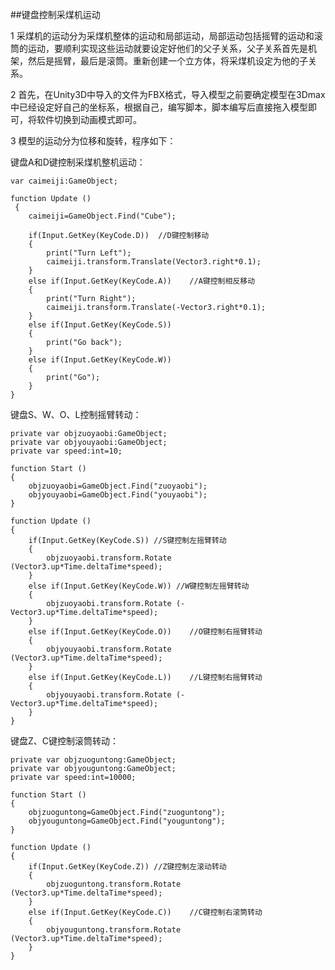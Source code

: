 ##键盘控制采煤机运动

1 采煤机的运动分为采煤机整体的运动和局部运动，局部运动包括摇臂的运动和滚筒的运动，要顺利实现这些运动就要设定好他们的父子关系，父子关系首先是机架，然后是摇臂，最后是滚筒。重新创建一个立方体，将采煤机设定为他的子关系。

2 首先，在Unity3D中导入的文件为FBX格式，导入模型之前要确定模型在3Dmax中已经设定好自己的坐标系，根据自己，编写脚本，脚本编写后直接拖入模型即可，将软件切换到动画模式即可。

3 模型的运动分为位移和旋转，程序如下：


键盘A和D键控制采煤机整机运动：

	var caimeiji:GameObject;
	
	function Update ()
	 {
		caimeiji=GameObject.Find("Cube");

		if(Input.GetKey(KeyCode.D))	 //D键控制移动
		{
			print("Turn Left");
			caimeiji.transform.Translate(Vector3.right*0.1);
		}
		else if(Input.GetKey(KeyCode.A))	//A键控制相反移动
		{
			print("Turn Right");
			caimeiji.transform.Translate(-Vector3.right*0.1);
		}
		else if(Input.GetKey(KeyCode.S))
		{
			print("Go back");
		}
		else if(Input.GetKey(KeyCode.W))
		{
			print("Go");
		}
	}


键盘S、W、O、L控制摇臂转动：

	private var objzuoyaobi:GameObject;
	private var objyouyaobi:GameObject;
	private var speed:int=10;
	
	function Start () 
	{
    	objzuoyaobi=GameObject.Find("zuoyaobi");
		objyouyaobi=GameObject.Find("youyaobi");
	}

	function Update ()
	{
		if(Input.GetKey(KeyCode.S)) //S键控制左摇臂转动
		{
			objzuoyaobi.transform.Rotate (Vector3.up*Time.deltaTime*speed);
		}
		else if(Input.GetKey(KeyCode.W)) //W键控制左摇臂转动
		{
		    objzuoyaobi.transform.Rotate (-Vector3.up*Time.deltaTime*speed);
		}
		else if(Input.GetKey(KeyCode.O))	//O键控制右摇臂转动
		{
		    objyouyaobi.transform.Rotate (Vector3.up*Time.deltaTime*speed);
		}
		else if(Input.GetKey(KeyCode.L))	//L键控制右摇臂转动
		{
		    objyouyaobi.transform.Rotate (-Vector3.up*Time.deltaTime*speed);
		}
	}

键盘Z、C键控制滚筒转动：

	private var objzuoguntong:GameObject;
	private var objyouguntong:GameObject;
	private var speed:int=10000; 

	function Start ()
	{
		objzuoguntong=GameObject.Find("zuoguntong");
		objyouguntong=GameObject.Find("youguntong");
	}

	function Update ()
	{
		if(Input.GetKey(KeyCode.Z))	//Z键控制左滚动转动
		{
			objzuoguntong.transform.Rotate (Vector3.up*Time.deltaTime*speed);
		}
		else if(Input.GetKey(KeyCode.C))	//C键控制右滚筒转动
		{
		    objyouguntong.transform.Rotate (Vector3.up*Time.deltaTime*speed);
		}
	}
